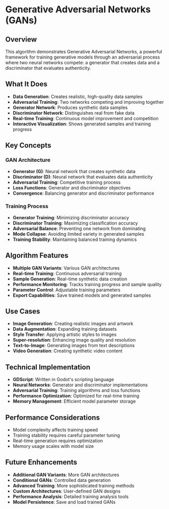 # Generative Adversarial Networks (GANs)

## Overview
This algorithm demonstrates Generative Adversarial Networks, a powerful framework for training generative models through an adversarial process where two neural networks compete: a generator that creates data and a discriminator that evaluates authenticity.

## What It Does
- **Data Generation**: Creates realistic, high-quality data samples
- **Adversarial Training**: Two networks competing and improving together
- **Generator Network**: Produces synthetic data samples
- **Discriminator Network**: Distinguishes real from fake data
- **Real-time Training**: Continuous model improvement and competition
- **Interactive Visualization**: Shows generated samples and training progress

## Key Concepts

### GAN Architecture
- **Generator (G)**: Neural network that creates synthetic data
- **Discriminator (D)**: Neural network that evaluates data authenticity
- **Adversarial Training**: Competitive training process
- **Loss Functions**: Generator and discriminator objectives
- **Convergence**: Balancing generator and discriminator performance

### Training Process
- **Generator Training**: Minimizing discriminator accuracy
- **Discriminator Training**: Maximizing classification accuracy
- **Adversarial Balance**: Preventing one network from dominating
- **Mode Collapse**: Avoiding limited variety in generated samples
- **Training Stability**: Maintaining balanced training dynamics

## Algorithm Features
- **Multiple GAN Variants**: Various GAN architectures
- **Real-time Training**: Continuous adversarial training
- **Sample Generation**: Real-time synthetic data creation
- **Performance Monitoring**: Tracks training progress and sample quality
- **Parameter Control**: Adjustable training parameters
- **Export Capabilities**: Save trained models and generated samples

## Use Cases
- **Image Generation**: Creating realistic images and artwork
- **Data Augmentation**: Expanding training datasets
- **Style Transfer**: Applying artistic styles to images
- **Super-resolution**: Enhancing image quality and resolution
- **Text-to-Image**: Generating images from text descriptions
- **Video Generation**: Creating synthetic video content

## Technical Implementation
- **GDScript**: Written in Godot's scripting language
- **Neural Networks**: Generator and discriminator implementations
- **Adversarial Training**: Training algorithms and loss functions
- **Performance Optimization**: Optimized for real-time training
- **Memory Management**: Efficient model parameter storage

## Performance Considerations
- Model complexity affects training speed
- Training stability requires careful parameter tuning
- Real-time generation requires optimization
- Memory usage scales with model size

## Future Enhancements
- **Additional GAN Variants**: More GAN architectures
- **Conditional GANs**: Controlled data generation
- **Advanced Training**: More sophisticated training methods
- **Custom Architectures**: User-defined GAN designs
- **Performance Analysis**: Detailed training analysis tools
- **Model Persistence**: Save and load trained GANs
